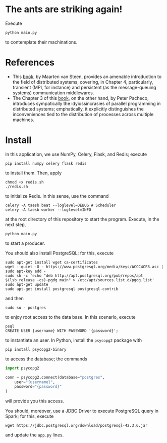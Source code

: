 # The ants are striking again! 

Execute 

``` 
python main.py 
``` 

to contemplate their machinations. 

# References 

+ This [book](https://www.distributed-systems.net/index.php/books/ds3/), by Maarten van Steen, provides an amenable introduction to the field of distributed systems, covering, in Chapter 4, particularly, transient (MPI, for instance) and persistent (as the message-queuing systems) communication middlewares. 
+ The Chapter 3 of this [book](https://www.cs.usfca.edu/~peter/ipp2/index.html), on the other hand, by Peter Pacheco, introduces sympatically the idyiossincrasies of parallel programming in distributed systems; emphatically, it explicitly distinguishes the inconveniences tied to the distribution of processes across multiple machines. 

# Install 

In this application, we use NumPy, Celery, Flask, and Redis; execute 

``` 
pip install numpy celery flask redis 
``` 

to install them. Then, apply 

``` 
chmod +x redis.sh 
./redis.sh 
``` 

to initialize Redis. In this sense, use the command 

``` 
celery -A taesb beat --loglevel=DEBUG # Scheduler 
celery -A taesb worker --loglevel=INFO 
``` 

at the root directory of this repository to start the program. Execute, in the next step, 

``` 
python main.py 
``` 

to start a producer. 

You should also install PostgreSQL; for this, execute 

``` 
sudo apt-get install wget ca-certificates
wget --quiet -O - https://www.postgresql.org/media/keys/ACCC4CF8.asc | sudo apt-key add -
sudo sh -c 'echo "deb http://apt.postgresql.org/pub/repos/apt $(lsb_release -cs)-pgdg main" > /etc/apt/sources.list.d/pgdg.list'
sudo apt-get update
sudo apt-get install postgresql postgresql-contrib
``` 

and then 

``` 
sudo su - postgres
``` 

to enjoy root access to the data base. In this scenario, execute 

``` 
psql
CREATE USER {username} WITH PASSWORD '{password}'; 
``` 

to instantiate an user. In Python, install the `psycopg2` package with 

``` 
pip install psycopg2-binary
``` 

to access the database; the commands 

```py 
import psycopg2 

conn = psycopg2.connect(database="postgres", 
	user="{username}",
	password="{password}" 
) 
``` 
	
will provide you this access. 

You should, moreover, use a JDBC Driver to execute PostgreSQL query in Spark; for this, execute 

``` 
wget https://jdbc.postgresql.org/download/postgresql-42.3.6.jar 
``` 

and update the `app.py` lines.  
